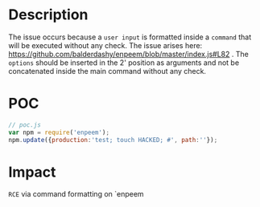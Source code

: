 # Description
The issue occurs because a `user input` is formatted inside a `command` that will be executed without any check. The issue arises here: https://github.com/balderdashy/enpeem/blob/master/index.js#L82 . The `options` should be inserted in the 2' position as arguments and not be concatenated inside the main command without any check.

# POC

```js
// poc.js
var npm = require('enpeem');
npm.update({production:'test; touch HACKED; #', path:''});

```

# Impact
`RCE` via command formatting on `enpeem
